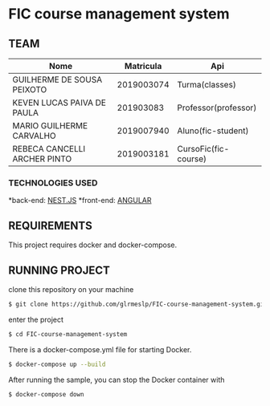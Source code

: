 # FIC course management system

## TEAM

|Nome|Matricula|Api|
|-|-|-|
|GUILHERME DE SOUSA PEIXOTO| 2019003074 | Turma(classes) |
|KEVEN LUCAS PAIVA DE PAULA| 201903083 | Professor(professor) |
|MARIO GUILHERME CARVALHO| 2019007940 | Aluno(fic-student) |
|REBECA CANCELLI ARCHER PINTO| 2019003181 | CursoFic(fic-course) |

### TECHNOLOGIES USED
*back-end: [NEST.JS](https://nestjs.com/)
*front-end: [ANGULAR](https://angular.io/)


## REQUIREMENTS 
This project requires docker and docker-compose.

## RUNNING PROJECT
clone this repository on your machine 
```bash
$ git clone https://github.com/glrmeslp/FIC-course-management-system.git
```
enter the project 
```bash
$ cd FIC-course-management-system
```
There is a docker-compose.yml file for starting Docker.

```bash
$ docker-compose up --build
```

After running the sample, you can stop the Docker container with

```bash
$ docker-compose down
```
